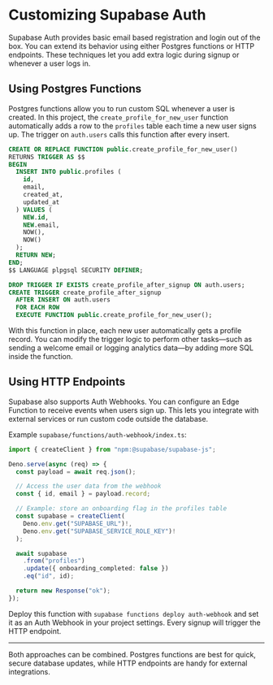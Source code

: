 # Customizing Supabase Auth

Supabase Auth provides basic email based registration and login out of the box. You can extend its behavior using either Postgres functions or HTTP endpoints. These techniques let you add extra logic during signup or whenever a user logs in.

## Using Postgres Functions

Postgres functions allow you to run custom SQL whenever a user is created. In this project, the `create_profile_for_new_user` function automatically adds a row to the `profiles` table each time a new user signs up. The trigger on `auth.users` calls this function after every insert.

```sql
CREATE OR REPLACE FUNCTION public.create_profile_for_new_user()
RETURNS TRIGGER AS $$
BEGIN
  INSERT INTO public.profiles (
    id,
    email,
    created_at,
    updated_at
  ) VALUES (
    NEW.id,
    NEW.email,
    NOW(),
    NOW()
  );
  RETURN NEW;
END;
$$ LANGUAGE plpgsql SECURITY DEFINER;

DROP TRIGGER IF EXISTS create_profile_after_signup ON auth.users;
CREATE TRIGGER create_profile_after_signup
  AFTER INSERT ON auth.users
  FOR EACH ROW
  EXECUTE FUNCTION public.create_profile_for_new_user();
```

With this function in place, each new user automatically gets a profile record. You can modify the trigger logic to perform other tasks—such as sending a welcome email or logging analytics data—by adding more SQL inside the function.

## Using HTTP Endpoints

Supabase also supports Auth Webhooks. You can configure an Edge Function to receive events when users sign up. This lets you integrate with external services or run custom code outside the database.

Example `supabase/functions/auth-webhook/index.ts`:

```ts
import { createClient } from "npm:@supabase/supabase-js";

Deno.serve(async (req) => {
  const payload = await req.json();

  // Access the user data from the webhook
  const { id, email } = payload.record;

  // Example: store an onboarding flag in the profiles table
  const supabase = createClient(
    Deno.env.get("SUPABASE_URL")!,
    Deno.env.get("SUPABASE_SERVICE_ROLE_KEY")!
  );

  await supabase
    .from("profiles")
    .update({ onboarding_completed: false })
    .eq("id", id);

  return new Response("ok");
});
```

Deploy this function with `supabase functions deploy auth-webhook` and set it as an Auth Webhook in your project settings. Every signup will trigger the HTTP endpoint.

---

Both approaches can be combined. Postgres functions are best for quick, secure database updates, while HTTP endpoints are handy for external integrations.
